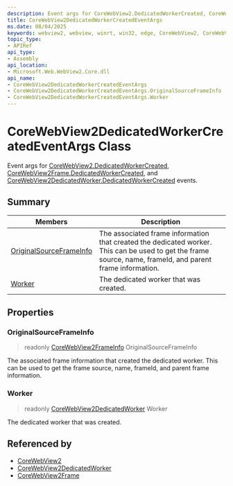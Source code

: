 ```yaml
---
description: Event args for CoreWebView2.DedicatedWorkerCreated, CoreWebView2Frame.DedicatedWorkerCreated, and CoreWebView2DedicatedWorker.DedicatedWorkerCreated events.
title: CoreWebView2DedicatedWorkerCreatedEventArgs
ms.date: 08/04/2025
keywords: webview2, webview, winrt, win32, edge, CoreWebView2, CoreWebView2Controller, browser control, edge html, CoreWebView2DedicatedWorkerCreatedEventArgs
topic_type:
- APIRef
api_type:
- Assembly
api_location:
- Microsoft.Web.WebView2.Core.dll
api_name:
- CoreWebView2DedicatedWorkerCreatedEventArgs
- CoreWebView2DedicatedWorkerCreatedEventArgs.OriginalSourceFrameInfo
- CoreWebView2DedicatedWorkerCreatedEventArgs.Worker
---
```


# CoreWebView2DedicatedWorkerCreatedEventArgs Class



Event args for [CoreWebView2.DedicatedWorkerCreated](corewebview2.md#dedicatedworkercreated), [CoreWebView2Frame.DedicatedWorkerCreated](corewebview2frame.md#dedicatedworkercreated), and [CoreWebView2DedicatedWorker.DedicatedWorkerCreated](corewebview2dedicatedworker.md#dedicatedworkercreated) events.


## Summary

Members|Description
--|--
[OriginalSourceFrameInfo](#originalsourceframeinfo) | The associated frame information that created the dedicated worker. This can be used to get the frame source, name, frameId, and parent frame information.
[Worker](#worker) | The dedicated worker that was created.

## Properties

### OriginalSourceFrameInfo

> readonly  [CoreWebView2FrameInfo](corewebview2frameinfo.md) OriginalSourceFrameInfo

The associated frame information that created the dedicated worker. This can be used to get the frame source, name, frameId, and parent frame information.


### Worker

> readonly  [CoreWebView2DedicatedWorker](corewebview2dedicatedworker.md) Worker

The dedicated worker that was created.







## Referenced by

- [CoreWebView2](corewebview2.md)
- [CoreWebView2DedicatedWorker](corewebview2dedicatedworker.md)
- [CoreWebView2Frame](corewebview2frame.md)

